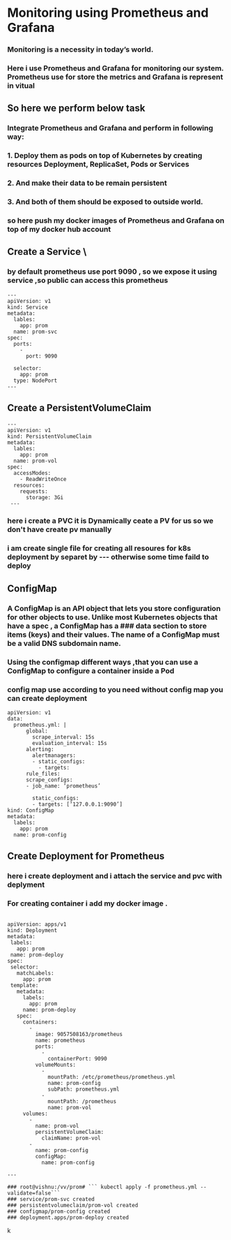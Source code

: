 # Monitoring using Prometheus and Grafana
### Monitoring is a necessity in today’s world.
### Here i use Prometheus and Grafana for monitoring our system. Prometheus use for store the metrics and  Grafana is represent in vitual 



## So here we perform below task 

### Integrate Prometheus and Grafana and perform in following way:
### 1. Deploy them as pods on top of Kubernetes by creating resources Deployment, ReplicaSet, Pods or Services
### 2. And make their data to be remain persistent
### 3. And both of them should be exposed to outside world.

### so here push my docker images of Prometheus and Grafana on top of my docker hub account

## Create a Service \
### by default prometheus use port 9090 , so we expose it using service ,so public can access this prometheus 
```
--- 
apiVersion: v1
kind: Service
metadata: 
  lables: 
    app: prom
  name: prom-svc
spec: 
  ports: 
    - 
      port: 9090
      
  selector: 
    app: prom
  type: NodePort
---
```

## Create a PersistentVolumeClaim
```
---
apiVersion: v1
kind: PersistentVolumeClaim
metadata: 
  lables:
    app: prom
  name: prom-vol
spec: 
  accessModes: 
    - ReadWriteOnce
  resources: 
    requests: 
      storage: 3Gi
 ---
 ```
 ### here i create a PVC it is Dynamically ceate a PV for us so we don't have create pv manually
 ### i am create single file for creating all resoures for k8s deployment by separet by --- otherwise some time faild to deploy 
## ConfigMap

### A ConfigMap is an API object that lets you store configuration for other objects to use. Unlike most Kubernetes objects that have a spec , a ConfigMap has a ### data section to store items (keys) and their values. The name of a ConfigMap must be a valid DNS subdomain name.
### Using the configmap different ways ,that you can use a ConfigMap to configure a container inside a Pod
### config map use according to you need without config map you can create deployment 
```
apiVersion: v1
data: 
  prometheus.yml: |
      global:
        scrape_interval: 15s
        evaluation_interval: 15s
      alerting:
        alertmanagers:
        - static_configs:
          - targets:
      rule_files:
      scrape_configs:
      - job_name: ‘prometheus’
        
        static_configs:
        - targets: [‘127.0.0.1:9090’]
kind: ConfigMap
metadata: 
  labels: 
    app: prom
  name: prom-config
  ```

 ## Create Deployment for  Prometheus 
 ### here i create deployment and i attach the service and pvc with deplyment 
 ### For creating container  i add my docker image .
 ```
 
 apiVersion: apps/v1
kind: Deployment
metadata: 
  labels: 
    app: prom
  name: prom-deploy
spec: 
  selector: 
    matchLabels: 
      app: prom
  template: 
    metadata: 
      labels: 
        app: prom
      name: prom-deploy
    spec: 
      containers: 
        - 
          image: 9057508163/prometheus
          name: prometheus
          ports: 
            - 
              containerPort: 9090
          volumeMounts: 
            - 
              mountPath: /etc/prometheus/prometheus.yml
              name: prom-config
              subPath: prometheus.yml
            - 
              mountPath: /prometheus
              name: prom-vol
      volumes: 
        - 
          name: prom-vol
          persistentVolumeClaim: 
            claimName: prom-vol
        - 
          name: prom-config
          configMap: 
            name: prom-config
          
---
```
```
### root@vishnu:/vv/prom# ``` kubectl apply -f prometheus.yml --validate=false```
### service/prom-svc created
### persistentvolumeclaim/prom-vol created
### configmap/prom-config created
### deployment.apps/prom-deploy created
```
k
